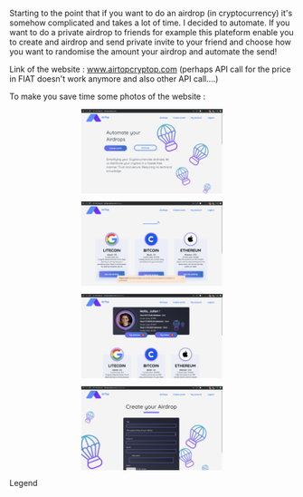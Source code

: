   Starting to the point that if you want to do an airdrop (in cryptocurrency) it's somehow complicated and takes a lot of time. I decided to automate. If you want to do a private airdrop to friends for example this plateform enable you to create and airdrop and send private invite to your friend and choose how you want to randomise the amount your airdrop and automate the send! 

  Link of the website : www.airtopcryptop.com (perhaps API call for the price in FIAT doesn't work anymore and also other API call....) 




  To make you save time some photos of the website : 

<p align="center">  
  <img src="landing.png" alt="drawing" width="250" align="center"/>
</p>


<p align="center">  
  <img src="airdrops.png" alt="drawing" width="250" align="center"/>
</p>


<p align="center">  
  <img src="dashboard.png" alt="drawing" width="250" align="center"/>
</p>

<p align="center">  
  <img src="create-event.png" alt="drawing" width="250" align="center"/>
</p>


Legend
